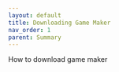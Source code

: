 ```yaml
---
layout: default
title: Downloading Game Maker
nav_order: 1
parent: Summary
---
```


How to download game maker

